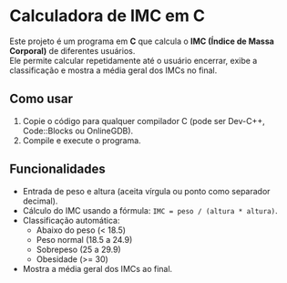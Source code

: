 # Calculadora de IMC em C

Este projeto é um programa em **C** que calcula o **IMC (Índice de Massa Corporal)** de diferentes usuários.  
Ele permite calcular repetidamente até o usuário encerrar, exibe a classificação e mostra a média geral dos IMCs no final.

## Como usar
1. Copie o código para qualquer compilador C (pode ser Dev-C++, Code::Blocks ou OnlineGDB).  
2. Compile e execute o programa.  

## Funcionalidades
- Entrada de peso e altura (aceita vírgula ou ponto como separador decimal).
- Cálculo do IMC usando a fórmula: `IMC = peso / (altura * altura)`.
- Classificação automática:
  - Abaixo do peso (< 18.5)
  - Peso normal (18.5 a 24.9)
  - Sobrepeso (25 a 29.9)
  - Obesidade (>= 30)
- Mostra a média geral dos IMCs ao final.

